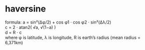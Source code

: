 # haversine
formula:
a = sin²(Δφ/2) + cos φ1 ⋅ cos φ2 ⋅ sin²(Δλ/2) <br />
c = 2 ⋅ atan2( √a, √(1−a) ) <br />
d = R ⋅ c <br />
where	φ is latitude, λ is longitude, R is earth’s radius (mean radius = 6,371km)
